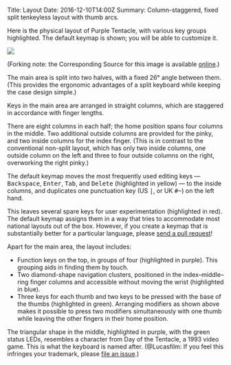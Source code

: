 Title: Layout
Date: 2016-12-10T14:00Z
Summary: Column-staggered, fixed split tenkeyless layout with thumb arcs.

Here is the physical layout of Purple Tentacle,
with various key groups highlighted.
The default keymap is shown;
you will be able to customize it.

[![]({filename}images/02-layout/layout.png)][source]

[source]: http://www.keyboard-layout-editor.com/#/gists/0eb51054919d0ed51396cbd71c97c7d0

(Forking note:
the Corresponding Source for this image
is available [online][source].)

The main area is split into two halves,
with a fixed 26° angle between them.
(This provides the ergonomic advantages
of a split keyboard
while keeping the case design simple.)

Keys in the main area are arranged in straight columns,
which are staggered in accordance with finger lengths.

There are eight columns in each half;
the home position spans four columns in the middle.
Two additional outside columns are provided for the pinky,
and two inside columns for the index finger.
(This is in contrast
to the conventional non-split layout,
which has only two inside columns,
one outside column on the left
and three to four outside columns on the right,
overworking the right pinky.)

The default keymap
moves the most frequently used editing keys —
<kbd>Backspace</kbd>,
<kbd>Enter</kbd>,
<kbd>Tab</kbd>,
and <kbd>Delete</kbd>
(highlighted in yellow) — to the inside columns,
and duplicates one punctuation key
(US <kbd>\|</kbd>, or UK <kbd>#~</kbd>)
on the left hand.

This leaves several spare keys for user experimentation
(highlighted in red).
The default keymap assigns them
in a way that tries to accommodate most national layouts
out of the box.
However, if you create a keymap
that is substantially better
for a particular language,
please [send a pull request][pull]!

[pull]: https://github.com/yurikhan/purple-tentacle/pulls

Apart for the main area,
the layout includes:

* Function keys on the top,
  in groups of four
  (highlighted in purple).
  This grouping aids in finding them by touch.
* Two diamond-shape navigation clusters,
  positioned in the index–middle–ring finger columns
  and accessible without moving the wrist
  (highlighted in blue).
* Three keys for each thumb
  and two keys to be pressed with the base of the thumbs
  (highlighted in green).
  Arranging modifiers as shown above
  makes it possible to press two modifiers
  simultaneously with one thumb
  while leaving the other fingers in their home position.

The triangular shape in the middle,
highlighted in purple,
with the green status LEDs,
resembles a character from Day of the Tentacle,
a 1993 video game.
This is what the keyboard is named after.
(@Lucasfilm:
If you feel this infringes your trademark,
please [file an issue][issues].)

[issues]: https://github.com/yurikhan/purple-tentacle/issues
